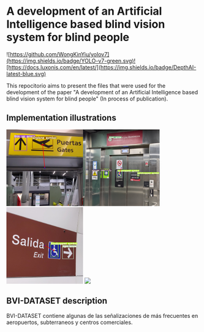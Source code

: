 # A development of an Artificial Intelligence based blind vision system for blind people

![https://github.com/WongKinYiu/yolov7](https://img.shields.io/badge/YOLO-v7-green.svg)![https://docs.luxonis.com/en/latest/](https://img.shields.io/badge/DepthAI-latest-blue.svg)


This repocitorio aims to present the files that were used for the development of the paper "A development of an Artificial Intelligence based blind vision system for blind people" (In process of publication).

## Implementation illustrations



<img src="Media/1.jpg" alt="drawing" width="200"/><img src="Media/2.jpg" alt="drawing" width="200"/>
<img src="Media/3.jpg" alt="drawing" width="200"/>
![](Media/VideoRGB_Hand.gif)

## BVI-DATASET description

BVI-DATASET contiene algunas de las señalizaciones de más frecuentes en aeropuertos, subterraneos y centros comerciales.